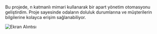 Bu projede, n katmanlı mimari kullanarak bir apart yönetim otomasyonu geliştirdim. Proje sayesinde odaların doluluk durumlarına ve müşterilerin bilgilerine kolayca erişim sağlanabiliyor.

![Ekran Alıntısı](https://github.com/user-attachments/assets/92738f8f-3a3a-4d6c-90bd-a05e99898a28)
